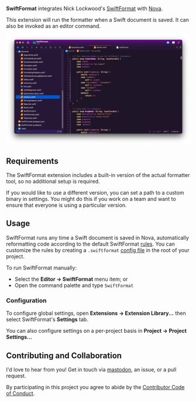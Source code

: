 **SwiftFormat** integrates Nick Lockwood's [SwiftFormat](https://github.com/nicklockwood/SwiftFormat) with [Nova](https://panic.com/nova).

This extension will run the formatter when a Swift document is saved. It can also be invoked as an editor command. 

![](https://raw.githubusercontent.com/PadraigK/swiftformat-nova/main/Images/screenshot.png)

## Requirements

The SwiftFormat extension includes a built-in version of the actual formatter tool, so no additional setup is required. 

If you would like to use a different version, you can set a path to a custom binary in settings. You might do this if you work on a team and want to ensure that everyone is using a particular version.

## Usage
SwiftFormat runs any time a Swift document is saved in Nova, automatically reformatting code according to the default SwiftFormat [rules](https://github.com/nicklockwood/SwiftFormat#rules). You can customize the rules by creating a `.swiftformat` [config file](https://github.com/nicklockwood/SwiftFormat#config-file) in the root of your project. 

To run SwiftFormat manually:

- Select the **Editor → SwiftFormat** menu item; or
- Open the command palette and type `SwiftFormat`

### Configuration
To configure global settings, open **Extensions → Extension Library...** then select SwiftFormat's **Settings** tab.

You can also configure settings on a per-project basis in **Project → Project Settings...**

## Contributing and Collaboration

I'd love to hear from you! Get in touch via [mastodon](https://mastodon.social/@PadraigOCinneide), an issue, or a pull request.

By participating in this project you agree to abide by the [Contributor Code of Conduct](CODE_OF_CONDUCT.md).
